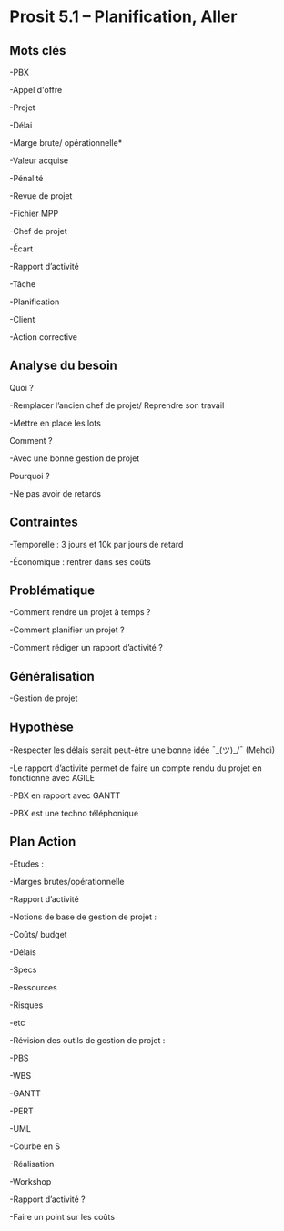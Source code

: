 # Prosit 5.1 – Planification, Aller

## Mots clés

-PBX

-Appel d'offre

-Projet

-Délai

-Marge brute/ opérationnelle*

-Valeur acquise

-Pénalité

-Revue de projet

-Fichier MPP

-Chef de projet

-Écart

-Rapport d’activité

-Tâche

-Planification

-Client

-Action corrective

## Analyse du besoin

Quoi ?

-Remplacer l’ancien chef de projet/ Reprendre son travail

-Mettre en place les lots

Comment ?

-Avec une bonne gestion de projet

Pourquoi ?

-Ne pas avoir de retards

## Contraintes

-Temporelle : 3 jours et 10k par jours de retard

-Économique : rentrer dans ses coûts

## Problématique

-Comment rendre un projet à temps ?

-Comment planifier un projet ?

-Comment rédiger un rapport d’activité ?

## Généralisation

-Gestion de projet

## Hypothèse

-Respecter les délais serait peut-être une bonne idée ¯\_(ツ)_/¯ (Mehdi)

-Le rapport d’activité permet de faire un compte rendu du projet en fonctionne avec AGILE

-PBX en rapport avec GANTT

-PBX est une techno téléphonique

## Plan Action

-Etudes :

-Marges brutes/opérationnelle

-Rapport d’activité

-Notions de base de gestion de projet :

-Coûts/ budget

-Délais

-Specs

-Ressources

-Risques

-etc

-Révision des outils de gestion de projet :

-PBS

-WBS

-GANTT

-PERT

-UML

-Courbe en S

-Réalisation

-Workshop

-Rapport d’activité ?

-Faire un point sur les coûts
